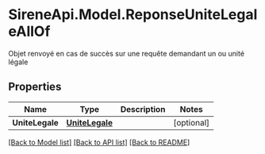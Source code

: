 # SireneApi.Model.ReponseUniteLegaleAllOf
Objet renvoyé en cas de succès sur une requête demandant un ou unité légale

## Properties

Name | Type | Description | Notes
------------ | ------------- | ------------- | -------------
**UniteLegale** | [**UniteLegale**](UniteLegale.md) |  | [optional] 

[[Back to Model list]](../README.md#documentation-for-models) [[Back to API list]](../README.md#documentation-for-api-endpoints) [[Back to README]](../README.md)

